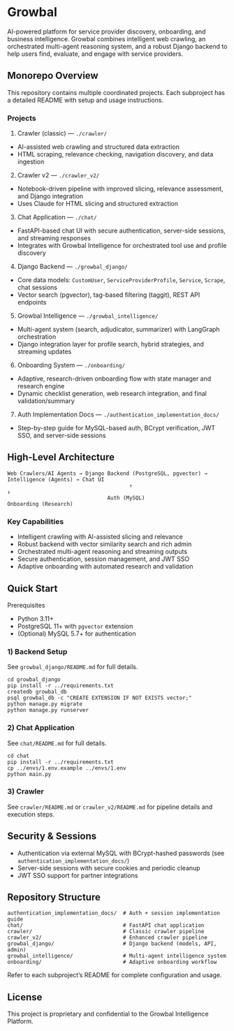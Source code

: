 # Growbal

AI-powered platform for service provider discovery, onboarding, and business intelligence. Growbal combines intelligent web crawling, an orchestrated multi-agent reasoning system, and a robust Django backend to help users find, evaluate, and engage with service providers.

## Monorepo Overview

This repository contains multiple coordinated projects. Each subproject has a detailed README with setup and usage instructions.

### Projects

1) Crawler (classic) — `./crawler/`
- AI-assisted web crawling and structured data extraction
- HTML scraping, relevance checking, navigation discovery, and data ingestion

2) Crawler v2 — `./crawler_v2/`
- Notebook-driven pipeline with improved slicing, relevance assessment, and Django integration
- Uses Claude for HTML slicing and structured extraction

3) Chat Application — `./chat/`
- FastAPI-based chat UI with secure authentication, server-side sessions, and streaming responses
- Integrates with Growbal Intelligence for orchestrated tool use and profile discovery

4) Django Backend — `./growbal_django/`
- Core data models: `CustomUser`, `ServiceProviderProfile`, `Service`, `Scrape`, chat sessions
- Vector search (pgvector), tag-based filtering (taggit), REST API endpoints

5) Growbal Intelligence — `./growbal_intelligence/`
- Multi-agent system (search, adjudicator, summarizer) with LangGraph orchestration
- Django integration layer for profile search, hybrid strategies, and streaming updates

6) Onboarding System — `./onboarding/`
- Adaptive, research-driven onboarding flow with state manager and research engine
- Dynamic checklist generation, web research integration, and final validation/summary

7) Auth Implementation Docs — `./authentication_implementation_docs/`
- Step-by-step guide for MySQL-based auth, BCrypt verification, JWT SSO, and server-side sessions

## High-Level Architecture

```
Web Crawlers/AI Agents → Django Backend (PostgreSQL, pgvector) → Intelligence (Agents) → Chat UI
                                       ↑                                 ↓
                                Auth (MySQL)                  Onboarding (Research)
```

### Key Capabilities
- Intelligent crawling with AI-assisted slicing and relevance
- Robust backend with vector similarity search and rich admin
- Orchestrated multi-agent reasoning and streaming outputs
- Secure authentication, session management, and JWT SSO
- Adaptive onboarding with automated research and validation

## Quick Start

Prerequisites
- Python 3.11+
- PostgreSQL 11+ with `pgvector` extension
- (Optional) MySQL 5.7+ for authentication

### 1) Backend Setup
See `growbal_django/README.md` for full details.

```
cd growbal_django
pip install -r ../requirements.txt
createdb growbal_db
psql growbal_db -c "CREATE EXTENSION IF NOT EXISTS vector;"
python manage.py migrate
python manage.py runserver
```

### 2) Chat Application
See `chat/README.md` for full details.

```
cd chat
pip install -r ../requirements.txt
cp ../envs/1.env.example ../envs/1.env
python main.py
```

### 3) Crawler
See `crawler/README.md` or `crawler_v2/README.md` for pipeline details and execution steps.

## Security & Sessions
- Authentication via external MySQL with BCrypt-hashed passwords (see `authentication_implementation_docs/`)
- Server-side sessions with secure cookies and periodic cleanup
- JWT SSO support for partner integrations

## Repository Structure

```
authentication_implementation_docs/  # Auth + session implementation guide
chat/                                # FastAPI chat application
crawler/                             # Classic crawler pipeline
crawler_v2/                          # Enhanced crawler pipeline
growbal_django/                      # Django backend (models, API, admin)
growbal_intelligence/                # Multi-agent intelligence system
onboarding/                          # Adaptive onboarding workflow
```

Refer to each subproject’s README for complete configuration and usage.

## License

This project is proprietary and confidential to the Growbal Intelligence Platform.